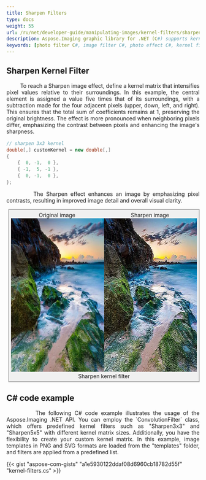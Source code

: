 ```yaml
---
title: Sharpen Filters
type: docs
weight: 55
url: /ru/net/developer-guide/manipulating-images/kernel-filters/sharpen-filter/
description: Aspose.Imaging graphic library for .NET (C#) supports kernel filters such as Sharpen, as well as custom kernels.
keywords: [photo filter C#, image filter C#, photo effect C#, kernel filter, sharpen image, sharpen filter, kernel matrix, convolution operation, custom kernel filter]
---
```


## Sharpen Kernel Filter

<p align='justify'>
&nbsp;&nbsp;&nbsp;&nbsp;&nbsp;&nbsp;&nbsp;&nbsp;
To reach a Sharpen image effect, define a kernel matrix that intensifies pixel values relative to their surroundings. In this example, the central element is assigned a value five times that of its surroundings, with a subtraction made for the four adjacent pixels (upper, down, left, and right). This ensures that the total sum of coefficients remains at 1, preserving the original brightness. The effect is more pronounced when neighboring pixels differ, emphasizing the contrast between pixels and enhancing the image's sharpness.
</p>

```cs
// sharpen 3x3 kernel
double[,] customKernel = new double[,]
{
    {  0, -1,  0 },
    { -1,  5, -1 },
    {  0, -1,  0 },
};
```

<p align='justify'>
&nbsp;&nbsp;&nbsp;&nbsp;&nbsp;&nbsp;&nbsp;&nbsp;
The Sharpen effect enhances an image by emphasizing pixel contrasts, resulting in improved image detail and overall visual clarity.
</p>

<style>
   .frame {
    border: 2px solid darkgray;
    padding: 5px;
    margin: 10px 0 5px 5px;
    background: #f0f0f0;
    align-items: center;
   }
   .marginauto {
    margin: 10px auto 20px;
    display: block;
   }
   .frame figcaption {
    margin: 0 auto;
    display: flex;
    flex-direction: row;
    justify-content: center;
   }
   .container {
    display: flex;
    flex-direction: row;
    align-items: center;
    justify-content: space-around;
   }
</style>

<figure class="frame">
<div class="container">
    <div>
        <figcaption>Original image</figcaption>
    </div>
    <div>
        <figcaption>Sharpen image</figcaption>
    </div>
</div>
<div class="container">
    <div>
        <img src="../template-landscape.webp" alt="Original landscape image" width="640" height="400"/>
    </div>
    <div>
        <img src="./sharpen-3x3-kernel-filter.webp" alt="Sharpen 3x3 kernel filter" width="640" height="400"/>
    </div>
</div>
<figcaption>Sharpen kernel filter</figcaption>
</figure>

## C# code example

<p align='justify'>
&nbsp;&nbsp;&nbsp;&nbsp;&nbsp;&nbsp;&nbsp;&nbsp;
The following C# code example illustrates the usage of the Aspose.Imaging .NET API. You can employ the `ConvolutionFilter` class, which offers predefined kernel filters such as "Sharpen3x3" and "Sharpen5x5" with different kernel matrix sizes. Additionally, you have the flexibility to create your custom kernel matrix. In this example, image templates in PNG and SVG formats are loaded from the "templates" folder, and filters are applied from a predefined list.
</p>

{{< gist "aspose-com-gists" "a1e5930122ddaf08d6960cb18782d55f" "kernel-filters.cs" >}}
